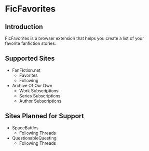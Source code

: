 # FicFavorites

## Introduction

FicFavorites is a browser extension that helps you create a list of your favorite fanfiction stories.

## Supported Sites

- FanFiction.net
  - Favorites
  - Following
- Archive Of Our Own
  - Work Subscriptions
  - Series Subscriptions
  - Author Subscriptions

## Sites Planned for Support

- SpaceBattles
  - Following Threads
- QuestionableQuesting
  - Following Threads
